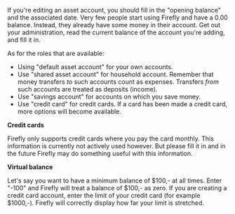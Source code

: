 If you're editing an asset account, you should fill in the "opening balance" and the associated date. Very few people start using Firefly and have a 0.00 balance. Instead, they already have some money in their account. Get out your administration, read the current balance of the account you're adding, and fill it in.

As for the roles that are available:

- Using "default asset account" for your own accounts.
- Use "shared asset account" for household account. Remember that money transfers *to* such accounts count as expenses. Transfers *from* such accounts are treated as deposits (income).
- Use "savings account" for accounts on which you save money.
- Use "credit card" for credit cards. If a card has been made a credit card, more options will become available.

**Credit cards**

Firefly only supports credit cards where you pay the card monthly. This information is currently not actively used however. But please fill it in and in the future Firefly may do something useful with this information.

**Virtual balance**

Let's say you want to have a minimum balance of $100,- at all times. Enter "-100" and Firefly will treat a balance of $100,- as zero. If you are creating a credit card account, enter the limit of your credit card (for example $1000,-). Firefly will correctly display how far your limit is stretched.